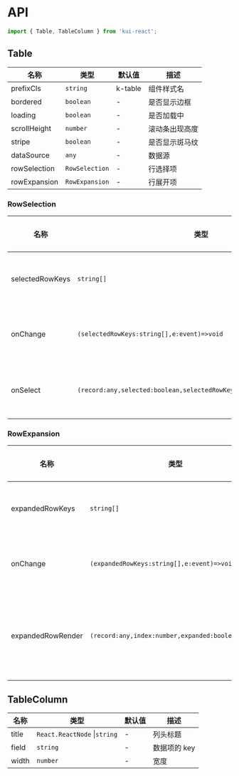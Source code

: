 # API

```jsx
import { Table, TableColumn } from 'kui-react';
```

## Table

| 名称         | 类型           | 默认值  | 描述           |
| ------------ | -------------- | ------- | -------------- |
| prefixCls    | `string`       | k-table | 组件样式名     |
| bordered     | `boolean`      | -       | 是否显示边框   |
| loading      | `boolean`      | -       | 是否加载中     |
| scrollHeight | `number`       | -       | 滚动条出现高度 |
| stripe       | `boolean`      | -       | 是否显示斑马纹 |
| dataSource   | `any`          | -       | 数据源         |
| rowSelection | `RowSelection` | -       | 行选择项       |
| rowExpansion | `RowExpansion` | -       | 行展开项       |

### RowSelection

| 名称            | 类型                                                                   | 默认值 | 描述         |
| --------------- | ---------------------------------------------------------------------- | ------ | ------------ |
| selectedRowKeys | `string[]`                                                             | -      | 选中行的 key |
| onChange        | `(selectedRowKeys:string[],e:event)=>void`                             | -      | 选中行触发   |
| onSelect        | `(record:any,selected:boolean,selectedRowKeys:string[],e:event)=>void` | -      | 选中行触发   |

### RowExpansion

| 名称              | 类型                                              | 默认值 | 描述             |
| ----------------- | ------------------------------------------------- | ------ | ---------------- |
| expandedRowKeys   | `string[]`                                        | -      | 展开行的 key     |
| onChange          | `(expandedRowKeys:string[],e:event)=>void`        | -      | 展开行触发       |
| expandedRowRender | `(record:any,index:number,expanded:boolean)=>any` | -      | 展开行显示的内容 |

## TableColumn

| 名称        | 类型                         | 默认值 | 描述         |
| ----------- | ---------------------------- | ------ | ------------ |
| title       | `React.ReactNode` \|`string` | -      | 列头标题     |
| field       | `string`                     | -      | 数据项的 key |
| width       | `number`                     | -      | 宽度         |
